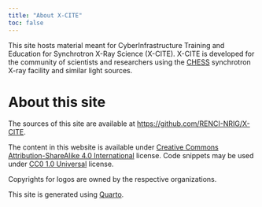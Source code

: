 ```yaml
---
title: "About X-CITE"
toc: false
---
```


This site hosts material meant for CyberInfrastructure Training and
Education for Synchrotron X-Ray Science (X-CITE). X-CITE is developed
for the community of scientists and researchers using the [CHESS]
synchrotron X-ray facility and similar light sources.


# About this site

The sources of this site are available at
<https://github.com/RENCI-NRIG/X-CITE>.

The content in this website is available under [Creative Commons
Attribution-ShareAlike 4.0 International][cc-by-sa] license.  Code
snippets may be used under [CC0 1.0 Universal][cc-zero] license.

Copyrights for logos are owned by the respective organizations.

This site is generated using [Quarto].

<!-- References -->
[CHESS]: https://www.chess.cornell.edu/

[cc-by-sa]: https://creativecommons.org/licenses/by-sa/4.0/
[cc-zero]: https://creativecommons.org/publicdomain/zero/1.0/

[Quarto]: https://quarto.org/
